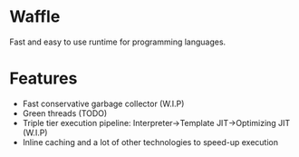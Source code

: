 # Waffle
Fast and easy to use runtime for programming languages.

# Features
- Fast conservative garbage collector (W.I.P)
- Green threads (TODO)
- Triple tier execution pipeline: Interpreter->Template JIT->Optimizing JIT (W.I.P)
- Inline caching and a lot of other technologies to speed-up execution
